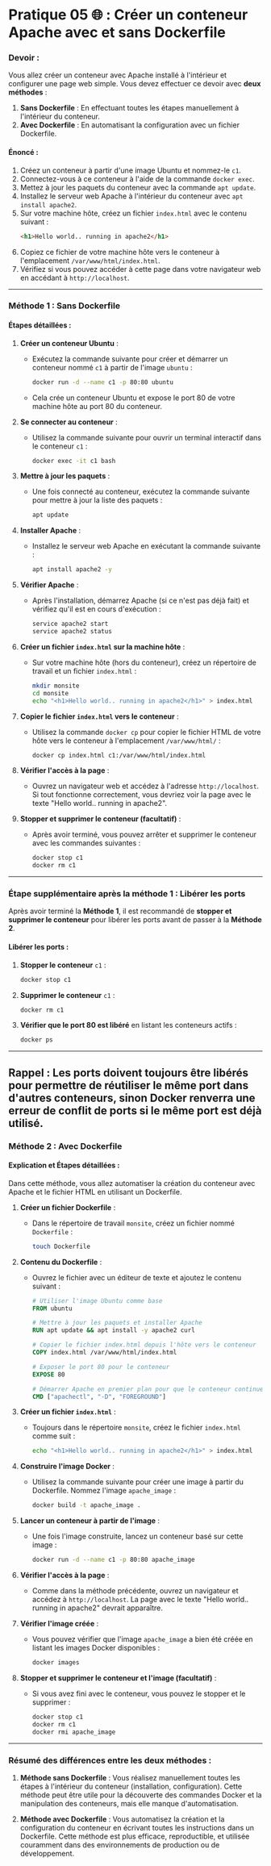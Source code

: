 # Pratique 05 🌐 : Créer un conteneur Apache avec et sans Dockerfile

### **Devoir :**

Vous allez créer un conteneur avec Apache installé à l'intérieur et configurer une page web simple. Vous devez effectuer ce devoir avec **deux méthodes** :
1. **Sans Dockerfile** : En effectuant toutes les étapes manuellement à l'intérieur du conteneur.
2. **Avec Dockerfile** : En automatisant la configuration avec un fichier Dockerfile.

#### **Énoncé :**
1. Créez un conteneur à partir d'une image Ubuntu et nommez-le `c1`.
2. Connectez-vous à ce conteneur à l'aide de la commande `docker exec`.
3. Mettez à jour les paquets du conteneur avec la commande `apt update`.
4. Installez le serveur web Apache à l'intérieur du conteneur avec `apt install apache2`.
5. Sur votre machine hôte, créez un fichier `index.html` avec le contenu suivant :
   ```html
   <h1>Hello world.. running in apache2</h1>
   ```
6. Copiez ce fichier de votre machine hôte vers le conteneur à l'emplacement `/var/www/html/index.html`.
7. Vérifiez si vous pouvez accéder à cette page dans votre navigateur web en accédant à `http://localhost`.

---

### **Méthode 1 : Sans Dockerfile**

#### **Étapes détaillées :**

1. **Créer un conteneur Ubuntu** :
   - Exécutez la commande suivante pour créer et démarrer un conteneur nommé `c1` à partir de l'image `ubuntu` :
     ```bash
     docker run -d --name c1 -p 80:80 ubuntu
     ```
   - Cela crée un conteneur Ubuntu et expose le port 80 de votre machine hôte au port 80 du conteneur.

2. **Se connecter au conteneur** :
   - Utilisez la commande suivante pour ouvrir un terminal interactif dans le conteneur `c1` :
     ```bash
     docker exec -it c1 bash
     ```

3. **Mettre à jour les paquets** :
   - Une fois connecté au conteneur, exécutez la commande suivante pour mettre à jour la liste des paquets :
     ```bash
     apt update
     ```

4. **Installer Apache** :
   - Installez le serveur web Apache en exécutant la commande suivante :
     ```bash
     apt install apache2 -y
     ```

5. **Vérifier Apache** :
   - Après l'installation, démarrez Apache (si ce n'est pas déjà fait) et vérifiez qu'il est en cours d'exécution :
     ```bash
     service apache2 start
     service apache2 status
     ```

6. **Créer un fichier `index.html` sur la machine hôte** :
   - Sur votre machine hôte (hors du conteneur), créez un répertoire de travail et un fichier `index.html` :
     ```bash
     mkdir monsite
     cd monsite
     echo "<h1>Hello world.. running in apache2</h1>" > index.html
     ```

7. **Copier le fichier `index.html` vers le conteneur** :
   - Utilisez la commande `docker cp` pour copier le fichier HTML de votre hôte vers le conteneur à l'emplacement `/var/www/html/` :
     ```bash
     docker cp index.html c1:/var/www/html/index.html
     ```

8. **Vérifier l'accès à la page** :
   - Ouvrez un navigateur web et accédez à l'adresse `http://localhost`. Si tout fonctionne correctement, vous devriez voir la page avec le texte "Hello world.. running in apache2".

9. **Stopper et supprimer le conteneur (facultatif)** :
   - Après avoir terminé, vous pouvez arrêter et supprimer le conteneur avec les commandes suivantes :
     ```bash
     docker stop c1
     docker rm c1
     ```



---


### **Étape supplémentaire après la méthode 1 : Libérer les ports**

Après avoir terminé la **Méthode 1**, il est recommandé de **stopper et supprimer le conteneur** pour libérer les ports avant de passer à la **Méthode 2**.

#### **Libérer les ports** :
1. **Stopper le conteneur** `c1` :
   ```bash
   docker stop c1
   ```

2. **Supprimer le conteneur** `c1` :
   ```bash
   docker rm c1
   ```

3. **Vérifier que le port 80 est libéré** en listant les conteneurs actifs :
   ```bash
   docker ps
   ```


---

**Rappel** : Les ports doivent toujours être libérés pour permettre de réutiliser le même port dans d'autres conteneurs, sinon Docker renverra une erreur de conflit de ports si le même port est déjà utilisé.
---

### **Méthode 2 : Avec Dockerfile**

#### **Explication et Étapes détaillées :**

Dans cette méthode, vous allez automatiser la création du conteneur avec Apache et le fichier HTML en utilisant un Dockerfile.

1. **Créer un fichier Dockerfile** :
   - Dans le répertoire de travail `monsite`, créez un fichier nommé `Dockerfile` :
     ```bash
     touch Dockerfile
     ```

2. **Contenu du Dockerfile** :
   - Ouvrez le fichier avec un éditeur de texte et ajoutez le contenu suivant :
     ```dockerfile
     # Utiliser l'image Ubuntu comme base
     FROM ubuntu

     # Mettre à jour les paquets et installer Apache
     RUN apt update && apt install -y apache2 curl

     # Copier le fichier index.html depuis l'hôte vers le conteneur
     COPY index.html /var/www/html/index.html

     # Exposer le port 80 pour le conteneur
     EXPOSE 80

     # Démarrer Apache en premier plan pour que le conteneur continue à tourner
     CMD ["apachectl", "-D", "FOREGROUND"]
     ```

3. **Créer un fichier `index.html`** :
   - Toujours dans le répertoire `monsite`, créez le fichier `index.html` comme suit :
     ```bash
     echo "<h1>Hello world.. running in apache2</h1>" > index.html
     ```

4. **Construire l'image Docker** :
   - Utilisez la commande suivante pour créer une image à partir du Dockerfile. Nommez l'image `apache_image` :
     ```bash
     docker build -t apache_image .
     ```

5. **Lancer un conteneur à partir de l'image** :
   - Une fois l'image construite, lancez un conteneur basé sur cette image :
     ```bash
     docker run -d --name c1 -p 80:80 apache_image
     ```

6. **Vérifier l'accès à la page** :
   - Comme dans la méthode précédente, ouvrez un navigateur et accédez à `http://localhost`. La page avec le texte "Hello world.. running in apache2" devrait apparaître.

7. **Vérifier l'image créée** :
   - Vous pouvez vérifier que l'image `apache_image` a bien été créée en listant les images Docker disponibles :
     ```bash
     docker images
     ```

8. **Stopper et supprimer le conteneur et l'image (facultatif)** :
   - Si vous avez fini avec le conteneur, vous pouvez le stopper et le supprimer :
     ```bash
     docker stop c1
     docker rm c1
     docker rmi apache_image
     ```

---

### **Résumé des différences entre les deux méthodes :**

1. **Méthode sans Dockerfile** : Vous réalisez manuellement toutes les étapes à l'intérieur du conteneur (installation, configuration). Cette méthode peut être utile pour la découverte des commandes Docker et la manipulation des conteneurs, mais elle manque d'automatisation.

2. **Méthode avec Dockerfile** : Vous automatisez la création et la configuration du conteneur en écrivant toutes les instructions dans un Dockerfile. Cette méthode est plus efficace, reproductible, et utilisée couramment dans des environnements de production ou de développement.

